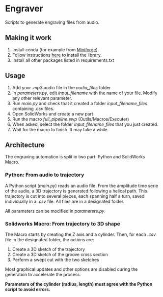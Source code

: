 # Engraver

Scripts to generate engraving files from audio.

## Making it work

1. Install conda (for example from [Miniforge](https://docs.conda.io/projects/conda/en/stable/)).
1. Follow instructions [here](https://github.com/tpaviot/pythonocc-core?tab=readme-ov-file) to install the library.
1. Install all other packages listed in requirements.txt

## Usage

1. Add your *.mp3* audio file in the *audio_files* folder
1. In *parameters.py*, edit *input_filename* with the name of your file. Modify any other relevant parameter.
1. Run *main.py* and check that it created a folder *input_filename_files* containing *.csv* files.
1. Open SolidWorks and create a new part
1. Run the macro *full_pipeline.swp* (Outils/Macros/Executer)
1. When asked, select the folder *input_filename_files* that you just created.
1. Wait for the macro to finish. It may take a while.

## Architecture

The engraving automation is split in two part: Python and SolidWorks Macro.

### Python: From audio to trajectory

A Python script (*main.py*) reads an audio file. From the amplitude time serie of the audio, a 3D trajectory is generated following a helical path. This trajectory is cut into several pieces, each spanning half a turn, saved individually in a *.csv* file. All files are in a designated folder.

All parameters can be modified in *parameters.py*.

### Solidworks Macro: From trajectory to 3D shape

The Macro starts by creating the Z axis and a cylinder. Then, for each *.csv* file in the designated folder, the actions are:

1. Create a 3D sketch of the trajectory
1. Create a 3D sketch of the groove cross section
1. Perform a swept cut with the two sketches

Most graphical updates and other options are disabled during the generation to accelerate the process.

**Parameters of the cylinder (radius, length) must agree with the Python script to avoid errors.**
